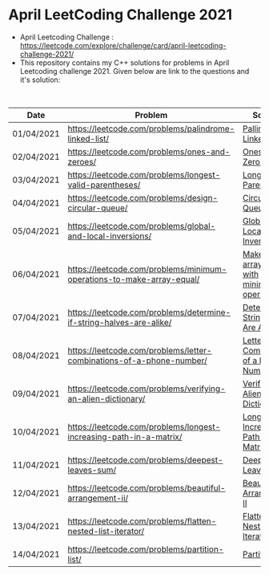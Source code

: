# April LeetCoding Challenge 2021
* April Leetcoding Challenge : https://leetcode.com/explore/challenge/card/april-leetcoding-challenge-2021/
* This repository contains my C++ solutions for problems in April Leetcoding challenge 2021. Given below are link to the questions and it's solution:
<br />

| Date | Problem | Solution | Difficulty |
| --- | --- | --- | --- |
| 01/04/2021 | https://leetcode.com/problems/palindrome-linked-list/ | [Pallindrome Linked List](https://github.com/mohammedismailb18/LeetCode/blob/main/April%20LeetCoding%20Challenge%202021/Day_01_Pallindrome_Linked_List.cpp) | ![Easy](https://img.shields.io/badge/Easy-5cb85c.svg?style=flat) |
| 02/04/2021 | https://leetcode.com/problems/ones-and-zeroes/ | [Ones and Zeros](https://github.com/mohammedismailb18/LeetCode/blob/main/April%20LeetCoding%20Challenge%202021/Day_02_Ones_and_Zeros.cpp)  | ![Medium](https://img.shields.io/badge/Medium-f0ad4e.svg?style=flat) |
| 03/04/2021 | https://leetcode.com/problems/longest-valid-parentheses/ | [Longest Valid Parenthesis](https://github.com/mohammedismailb18/LeetCode/blob/main/April%20LeetCoding%20Challenge%202021/Day_03_Longest_Valid_Parenthesis.cpp) | ![Hard](https://img.shields.io/badge/Hard-d9534f.svg?style=flat) |
| 04/04/2021 | https://leetcode.com/problems/design-circular-queue/ | [Circular Queue](https://github.com/mohammedismailb18/LeetCode/blob/main/April%20LeetCoding%20Challenge%202021/Day_04_Design_Circular_Queue.c) | ![Medium](https://img.shields.io/badge/Medium-f0ad4e.svg?style=flat) |
| 05/04/2021 | https://leetcode.com/problems/global-and-local-inversions/ | [Global and Local Inversion](https://github.com/mohammedismailb18/LeetCode/blob/main/April%20LeetCoding%20Challenge%202021/Day_05_Global_and_Local_Inversion.cpp) | ![Medium](https://img.shields.io/badge/Medium-f0ad4e.svg?style=flat) |
| 06/04/2021 | https://leetcode.com/problems/minimum-operations-to-make-array-equal/ | [Make an array equal with minimum operations](https://github.com/mohammedismailb18/LeetCode/blob/main/April%20LeetCoding%20Challenge%202021/Day_06_Minimum_Operations_to_Make_Array_Equal.cpp) | ![Medium](https://img.shields.io/badge/Medium-f0ad4e.svg?style=flat) |
| 07/04/2021 | https://leetcode.com/problems/determine-if-string-halves-are-alike/ | [Determine if String Halves Are Alike](https://github.com/mohammedismailb18/LeetCode/blob/main/April%20LeetCoding%20Challenge%202021/Day_07_Determine_if_string_halves_are_alike.cpp) | ![Easy](https://img.shields.io/badge/Easy-5cb85c.svg?style=flat) |
| 08/04/2021 | https://leetcode.com/problems/letter-combinations-of-a-phone-number/ | [Letter Combinations of a Phone Number](https://github.com/mohammedismailb18/LeetCode/blob/main/April%20LeetCoding%20Challenge%202021/Day_08_Letter_Combinations_of_a_Phone_Number.cpp) | ![Medium](https://img.shields.io/badge/Medium-f0ad4e.svg?style=flat) |
| 09/04/2021 | https://leetcode.com/problems/verifying-an-alien-dictionary/ | [Verifying an Alien Dictionary](https://github.com/mohammedismailb18/LeetCode/blob/main/April%20LeetCoding%20Challenge%202021/Day_09_Verifying_an_Alien_Dictionary.cpp) | ![Easy](https://img.shields.io/badge/Easy-5cb85c.svg?style=flat) |
| 10/04/2021 | https://leetcode.com/problems/longest-increasing-path-in-a-matrix/ | [Longest Increasing Path in a Matrix](https://github.com/mohammedismailb18/LeetCode/blob/main/April%20LeetCoding%20Challenge%202021/Day_10_Longest_Increasing_Path_in_a_Matrix.cpp) |  ![Hard](https://img.shields.io/badge/Hard-d9534f.svg?style=flat) |
| 11/04/2021 | https://leetcode.com/problems/deepest-leaves-sum/ | [Deepest Leaves Sum](https://github.com/mohammedismailb18/LeetCode/blob/main/April%20LeetCoding%20Challenge%202021/Day_11_Deepest_Leaves_Sum.cpp) |  ![Medium](https://img.shields.io/badge/Medium-f0ad4e.svg?style=flat) |
| 12/04/2021 | https://leetcode.com/problems/beautiful-arrangement-ii/ | [Beautiful Arrangement II](https://github.com/mohammedismailb18/LeetCode/blob/main/April%20LeetCoding%20Challenge%202021/Day_12_Beautiful_Arrangement_ii.cpp) |  ![Medium](https://img.shields.io/badge/Medium-f0ad4e.svg?style=flat) |
| 13/04/2021 | https://leetcode.com/problems/flatten-nested-list-iterator/ | [Flatten Nested List Iterator](https://github.com/mohammedismailb18/LeetCode/blob/main/April%20LeetCoding%20Challenge%202021/Day_13_Flatten_Nested_List_Iterator.cpp) |  ![Medium](https://img.shields.io/badge/Medium-f0ad4e.svg?style=flat) |
| 14/04/2021 | https://leetcode.com/problems/partition-list/ | [Partition List](https://github.com/mohammedismailb18/LeetCode/blob/main/April%20LeetCoding%20Challenge%202021/Day_14_Partition_List.cpp) |  ![Medium](https://img.shields.io/badge/Medium-f0ad4e.svg?style=flat) |
